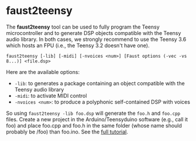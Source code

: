 # faust2teensy

The **faust2teensy** tool can be used to fully program the Teensy microcontroller and to generate DSP objects compatible with the Teensy audio library. In both cases, we strongly recommend to use the Teensy 3.6 which hosts an FPU (i.e., the Teensy 3.2 doesn't have one). 

`faust2teensy [-lib] [-midi] [-nvoices <num>] [Faust options (-vec -vs 8...)] <file.dsp>`

Here are the available options:

- `-lib`: to generates a package containing an object compatible with the Teensy audio library
- `-midi`: to activate MIDI control
- `-nvoices <num>`: to produce a polyphonic self-contained DSP with <num> voices

So using `faust2teensy -lib foo.dsp` will generate the `foo.h` and `foo.cpp` files. Create a new project in the Arduino/Teensyduino software (e.g., call it foo) and place foo.cpp and foo.h in the same folder (whose name should probably be /foo) than foo.ino. See the [full tutorial](https://faustdoc.grame.fr/tutorials/teensy/).
